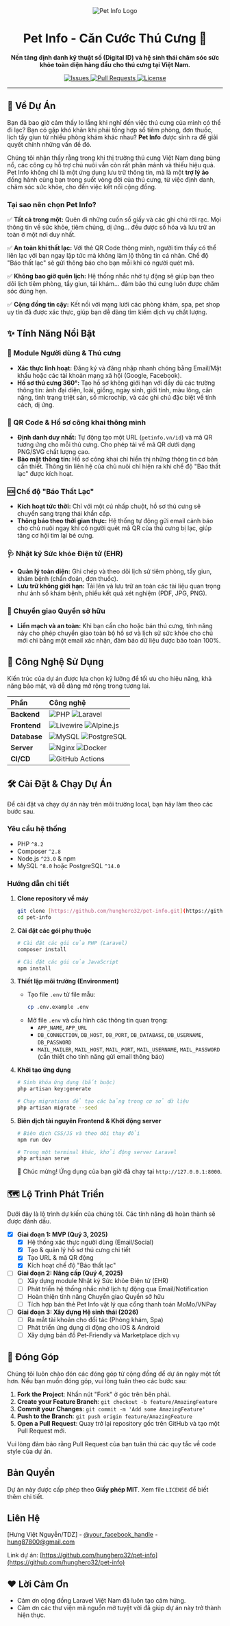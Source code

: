 <div align="center">
  <img src="https://raw.githubusercontent.com/hunghero32/TDZ-Service/main/public/assets/img/TDZ.png?token=GHSAT0AAAAAADGQXAE45U7LM2QFGXU6Y5AQ2EK4LHQ" alt="Pet Info Logo">
  <h1>Pet Info - Căn Cước Thú Cưng 🐾</h1>
  <p>
    <strong>Nền tảng định danh kỹ thuật số (Digital ID) và hệ sinh thái chăm sóc sức khỏe toàn diện hàng đầu cho thú cưng tại Việt Nam.</strong>
  </p>
  <p>
    <a href="https://github.com/hunghero32/pet-info/issues">
      <img alt="Issues" src="https://img.shields.io/github/issues/hunghero32/pet-info?style=for-the-badge&logo=github&color=ff69b4">
    </a>
    <a href="https://github.com/hunghero32/pet-info/pulls">
      <img alt="Pull Requests" src="https://img.shields.io/github/issues-pr/hunghero32/pet-info?style=for-the-badge&logo=github&color=8250df">
    </a>
    <a href="LICENSE">
      <img alt="License" src="https://img.shields.io/badge/license-MIT-blue.svg?style=for-the-badge">
    </a>
  </p>
</div>

---

## 🌟 Về Dự Án

Bạn đã bao giờ cảm thấy lo lắng khi nghĩ đến việc thú cưng của mình có thể đi lạc? Bạn có gặp khó khăn khi phải tổng hợp sổ tiêm phòng, đơn thuốc, lịch tẩy giun từ nhiều phòng khám khác nhau? **Pet Info** được sinh ra để giải quyết chính những vấn đề đó.

Chúng tôi nhận thấy rằng trong khi thị trường thú cưng Việt Nam đang bùng nổ, các công cụ hỗ trợ chủ nuôi vẫn còn rất phân mảnh và thiếu hiệu quả. Pet Info không chỉ là một ứng dụng lưu trữ thông tin, mà là một **trợ lý ảo** đồng hành cùng bạn trong suốt vòng đời của thú cưng, từ việc định danh, chăm sóc sức khỏe, cho đến việc kết nối cộng đồng.

### Tại sao nên chọn Pet Info?

✅ **Tất cả trong một:** Quên đi những cuốn sổ giấy và các ghi chú rời rạc. Mọi thông tin về sức khỏe, tiêm chủng, dị ứng... đều được số hóa và lưu trữ an toàn ở một nơi duy nhất.

✅ **An toàn khi thất lạc:** Với thẻ QR Code thông minh, người tìm thấy có thể liên lạc với bạn ngay lập tức mà không làm lộ thông tin cá nhân. Chế độ "Báo thất lạc" sẽ gửi thông báo cho bạn mỗi khi có người quét mã.

✅ **Không bao giờ quên lịch:** Hệ thống nhắc nhở tự động sẽ giúp bạn theo dõi lịch tiêm phòng, tẩy giun, tái khám... đảm bảo thú cưng luôn được chăm sóc đúng hẹn.

✅ **Cộng đồng tin cậy:** Kết nối với mạng lưới các phòng khám, spa, pet shop uy tín đã được xác thực, giúp bạn dễ dàng tìm kiếm dịch vụ chất lượng.

## ✨ Tính Năng Nổi Bật

### 👤 Module Người dùng & Thú cưng
-   **Xác thực linh hoạt:** Đăng ký và đăng nhập nhanh chóng bằng Email/Mật khẩu hoặc các tài khoản mạng xã hội (Google, Facebook).
-   **Hồ sơ thú cưng 360°:** Tạo hồ sơ không giới hạn với đầy đủ các trường thông tin: ảnh đại diện, loài, giống, ngày sinh, giới tính, màu lông, cân nặng, tình trạng triệt sản, số microchip, và các ghi chú đặc biệt về tính cách, dị ứng.

### 🔗 QR Code & Hồ sơ công khai thông minh
-   **Định danh duy nhất:** Tự động tạo một URL (`petinfo.vn/id`) và mã QR tương ứng cho mỗi thú cưng. Cho phép tải về mã QR dưới dạng PNG/SVG chất lượng cao.
-   **Bảo mật thông tin:** Hồ sơ công khai chỉ hiển thị những thông tin cơ bản cần thiết. Thông tin liên hệ của chủ nuôi chỉ hiện ra khi chế độ "Báo thất lạc" được kích hoạt.

### 🆘 Chế độ "Báo Thất Lạc"
-   **Kích hoạt tức thời:** Chỉ với một cú nhấp chuột, hồ sơ thú cưng sẽ chuyển sang trạng thái khẩn cấp.
-   **Thông báo theo thời gian thực:** Hệ thống tự động gửi email cảnh báo cho chủ nuôi ngay khi có người quét mã QR của thú cưng bị lạc, giúp tăng cơ hội tìm lại bé cưng.

### 🩺 Nhật ký Sức khỏe Điện tử (EHR)
-   **Quản lý toàn diện:** Ghi chép và theo dõi lịch sử tiêm phòng, tẩy giun, khám bệnh (chẩn đoán, đơn thuốc).
-   **Lưu trữ không giới hạn:** Tải lên và lưu trữ an toàn các tài liệu quan trọng như ảnh sổ khám bệnh, phiếu kết quả xét nghiệm (PDF, JPG, PNG).

### 🤝 Chuyển giao Quyền sở hữu
-   **Liền mạch và an toàn:** Khi bạn cần cho hoặc bán thú cưng, tính năng này cho phép chuyển giao toàn bộ hồ sơ và lịch sử sức khỏe cho chủ mới chỉ bằng một email xác nhận, đảm bảo dữ liệu được bảo toàn 100%.

## 🚀 Công Nghệ Sử Dụng

Kiến trúc của dự án được lựa chọn kỹ lưỡng để tối ưu cho hiệu năng, khả năng bảo mật, và dễ dàng mở rộng trong tương lai.

| Phần            | Công nghệ                                                                                                                                                                       |
| :-------------- | :------------------------------------------------------------------------------------------------------------------------------------------------------------------------------- |
| **Backend** | ![PHP](https://img.shields.io/badge/PHP-8.2%2B-777BB4?style=for-the-badge&logo=php) ![Laravel](https://img.shields.io/badge/Laravel-11.x-FF2D20?style=for-the-badge&logo=laravel) |
| **Frontend** | ![Livewire](https://img.shields.io/badge/Livewire-3.x-4e5cba?style=for-the-badge) ![Alpine.js](https://img.shields.io/badge/Alpine.js-3.x-77c1d2?style=for-the-badge)             |
| **Database** | ![MySQL](https://img.shields.io/badge/MySQL-8.x-4479A1?style=for-the-badge&logo=mysql) ![PostgreSQL](https://img.shields.io/badge/PostgreSQL-15-336791?style=for-the-badge&logo=postgresql) |
| **Server** | ![Nginx](https://img.shields.io/badge/Nginx-gray?style=for-the-badge&logo=nginx) ![Docker](https://img.shields.io/badge/Docker-2496ED?style=for-the-badge&logo=docker)             |
| **CI/CD** | ![GitHub Actions](https://img.shields.io/badge/GitHub_Actions-2088FF?style=for-the-badge&logo=github-actions)                                                                    |

## 🛠️ Cài Đặt & Chạy Dự Án

Để cài đặt và chạy dự án này trên môi trường local, bạn hãy làm theo các bước sau.

### Yêu cầu hệ thống

-   PHP `^8.2`
-   Composer `^2.8`
-   Node.js `^23.0` & npm
-   MySQL `^8.0` hoặc PostgreSQL `^14.0`

### Hướng dẫn chi tiết

1.  **Clone repository về máy**
    ```sh
    git clone [https://github.com/hunghero32/pet-info.git](https://github.com/hunghero32/pet-info.git)
    cd pet-info
    ```

2.  **Cài đặt các gói phụ thuộc**
    ```sh
    # Cài đặt các gói của PHP (Laravel)
    composer install

    # Cài đặt các gói của JavaScript
    npm install
    ```

3.  **Thiết lập môi trường (Environment)**
    -   Tạo file `.env` từ file mẫu:
        ```sh
        cp .env.example .env
        ```
    -   Mở file `.env` và cấu hình các thông tin quan trọng:
        -   `APP_NAME`, `APP_URL`
        -   `DB_CONNECTION`, `DB_HOST`, `DB_PORT`, `DB_DATABASE`, `DB_USERNAME`, `DB_PASSWORD`
        -   `MAIL_MAILER`, `MAIL_HOST`, `MAIL_PORT`, `MAIL_USERNAME`, `MAIL_PASSWORD` (cần thiết cho tính năng gửi email thông báo)

4.  **Khởi tạo ứng dụng**
    ```sh
    # Sinh khóa ứng dụng (bắt buộc)
    php artisan key:generate

    # Chạy migrations để tạo các bảng trong cơ sở dữ liệu
    php artisan migrate --seed
    ```

5.  **Biên dịch tài nguyên Frontend & Khởi động server**
    ```sh
    # Biên dịch CSS/JS và theo dõi thay đổi
    npm run dev

    # Trong một terminal khác, khởi động server Laravel
    php artisan serve
    ```
    🎉 Chúc mừng! Ứng dụng của bạn giờ đã chạy tại `http://127.0.0.1:8000`.

## 🗺️ Lộ Trình Phát Triển

Dưới đây là lộ trình dự kiến của chúng tôi. Các tính năng đã hoàn thành sẽ được đánh dấu.

-   [x] **Giai đoạn 1: MVP (Quý 3, 2025)**
    -   [x] Hệ thống xác thực người dùng (Email/Social)
    -   [x] Tạo & quản lý hồ sơ thú cưng chi tiết
    -   [x] Tạo URL & mã QR động
    -   [x] Kích hoạt chế độ "Báo thất lạc"
-   [ ] **Giai đoạn 2: Nâng cấp (Quý 4, 2025)**
    -   [ ] Xây dựng module Nhật ký Sức khỏe Điện tử (EHR)
    -   [ ] Phát triển hệ thống nhắc nhở lịch tự động qua Email/Notification
    -   [ ] Hoàn thiện tính năng Chuyển giao Quyền sở hữu
    -   [ ] Tích hợp bán thẻ Pet Info vật lý qua cổng thanh toán MoMo/VNPay
-   [ ] **Giai đoạn 3: Xây dựng Hệ sinh thái (2026)**
    -   [ ] Ra mắt tài khoản cho đối tác (Phòng khám, Spa)
    -   [ ] Phát triển ứng dụng di động cho iOS & Android
    -   [ ] Xây dựng bản đồ Pet-Friendly và Marketplace dịch vụ

## 🤝 Đóng Góp

Chúng tôi luôn chào đón các đóng góp từ cộng đồng để dự án ngày một tốt hơn. Nếu bạn muốn đóng góp, vui lòng tuân theo các bước sau:

1.  **Fork the Project**: Nhấn nút "Fork" ở góc trên bên phải.
2.  **Create your Feature Branch**: `git checkout -b feature/AmazingFeature`
3.  **Commit your Changes**: `git commit -m 'Add some AmazingFeature'`
4.  **Push to the Branch**: `git push origin feature/AmazingFeature`
5.  **Open a Pull Request**: Quay trở lại repository gốc trên GitHub và tạo một Pull Request mới.

Vui lòng đảm bảo rằng Pull Request của bạn tuân thủ các quy tắc về code style của dự án.

## Bản Quyền

Dự án này được cấp phép theo **Giấy phép MIT**. Xem file `LICENSE` để biết thêm chi tiết.

## Liên Hệ

[Hưng Việt Nguyễn/TDZ] - [@your_facebook_handle](https://www.facebook.com/hunghero2207) - hung87800@gmail.com

Link dự án: [https://github.com/hunghero32/pet-info](https://github.com/hunghero32/pet-info)


## ❤️ Lời Cảm Ơn

-   Cảm ơn cộng đồng Laravel Việt Nam đã luôn tạo cảm hứng.
-   Cảm ơn các thư viện mã nguồn mở tuyệt vời đã giúp dự án này trở thành hiện thực.